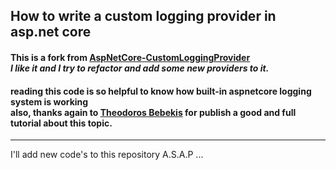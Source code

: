 

## How to write a custom logging provider in asp.net core



#### This is a fork from [AspNetCore-CustomLoggingProvider](https://github.com/tbebekis/AspNetCore-CustomLoggingProvider)<br> *I like it and I try to refactor and add some new providers to it.*
#### reading this code is so helpful to know how built-in aspnetcore logging system is working<br> also, thanks again to [Theodoros Bebekis](https://teonotebook.wordpress.com/2019/04/13/how-to-write-a-custom-logging-provider-in-asp-net-core/) for publish a good and full tutorial about this topic.
---

I'll add new code's to this repository A.S.A.P
...
